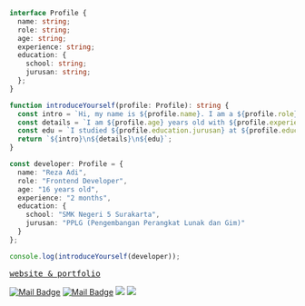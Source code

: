 ```typescript
interface Profile {
  name: string;
  role: string;
  age: string;
  experience: string;
  education: {
    school: string;
    jurusan: string;
  };
}

function introduceYourself(profile: Profile): string {
  const intro = `Hi, my name is ${profile.name}. I am a ${profile.role}.`;
  const details = `I am ${profile.age} years old with ${profile.experience} of experience.`;
  const edu = `I studied ${profile.education.jurusan} at ${profile.education.school}.`;
  return `${intro}\n${details}\n${edu}`;
}

const developer: Profile = {
  name: "Reza Adi",
  role: "Frontend Developer",
  age: "16 years old",
  experience: "2 months",
  education: {
    school: "SMK Negeri 5 Surakarta",
    jurusan: "PPLG (Pengembangan Perangkat Lunak dan Gim)"
  }
};

console.log(introduceYourself(developer));
```

<p align="left">
  <samp>
    <a href="https://ryznox.my.id" target='_blank'>website & portfolio</a>
  </samp>
</p>

[![Mail Badge](https://img.shields.io/badge/-@r7zaa_-e84393?style=flat&labelColor=e84393&logo=instagram&logoColor=white)](https://instagram.com/r7zaa_) 
[![Mail Badge](https://img.shields.io/badge/-rezaanreza27@gmail.com-c0392b?style=flat&labelColor=c0392b&logo=gmail&logoColor=white)](mailto:rezaanreza27@gmail.com)
[![](https://komarev.com/ghpvc/?username=ryznoxy&color=blue&label=Profile%20Views)](https://github.com/ryznoxy)
[![](https://img.shields.io/github/followers/ryznoxy?label=GitHub%20Followers)](https://github.com/ryznoxy)
<br />



